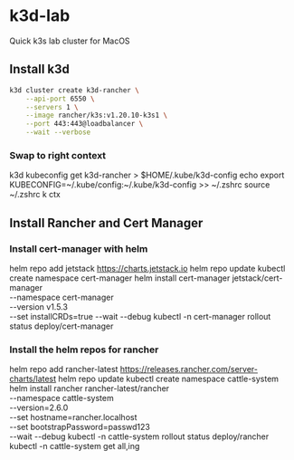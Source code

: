 # k3d-lab

Quick k3s lab cluster for MacOS

## Install k3d

```bash
k3d cluster create k3d-rancher \
    --api-port 6550 \
    --servers 1 \
    --image rancher/k3s:v1.20.10-k3s1 \
    --port 443:443@loadbalancer \
    --wait --verbose
```

### Swap to right context

k3d kubeconfig get k3d-rancher > $HOME/.kube/k3d-config
echo export KUBECONFIG=~/.kube/config:~/.kube/k3d-config >> ~/.zshrc
source ~/.zshrc
k ctx

## Install Rancher and Cert Manager

### Install cert-manager with helm
helm repo add jetstack https://charts.jetstack.io
helm repo update
kubectl create namespace cert-manager
helm install cert-manager jetstack/cert-manager \
    --namespace cert-manager \
    --version v1.5.3 \
    --set installCRDs=true --wait --debug
kubectl -n cert-manager rollout status deploy/cert-manager

### Install the helm repos for rancher
helm repo add rancher-latest https://releases.rancher.com/server-charts/latest
helm repo update
kubectl create namespace cattle-system
helm install rancher rancher-latest/rancher \
    --namespace cattle-system \
    --version=2.6.0 \
    --set hostname=rancher.localhost \
    --set bootstrapPassword=passwd123 \
    --wait --debug
kubectl -n cattle-system rollout status deploy/rancher
kubectl -n cattle-system get all,ing
